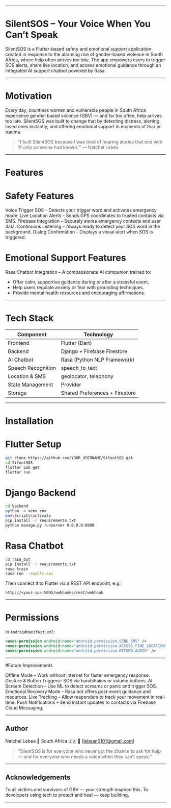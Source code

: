 
---

#  SilentSOS – Your Voice When You Can’t Speak

SilentSOS is a Flutter-based safety and emotional support application created in response to the alarming rise of gender-based violence in South Africa, where help often arrives *too late*.
The app empowers users to trigger SOS alerts, share live location, and access emotional guidance through an integrated AI support chatbot powered by Rasa.

---

# Motivation

Every day, countless women and vulnerable people in South Africa experience gender-based violence (GBV) — and far too often, help arrives too late.
SilentSOS was built to change that by detecting distress, alerting loved ones instantly, and offering emotional support in moments of fear or trauma.

> “I built SilentSOS because I was tired of hearing stories that end with ‘if only someone had known.’”
> — Natchel Lebea

---

# Features

# Safety Features

Voice Trigger SOS – Detects your trigger word and activates emergency mode.
Live Location Alerts – Sends GPS coordinates to trusted contacts via SMS.
Firebase Integration – Securely stores emergency contacts and user data.
Continuous Listening – Always ready to detect your SOS word in the background.
Dialog Confirmation – Displays a visual alert when SOS is triggered.

# Emotional Support Features

Rasa Chatbot Integration – A compassionate AI companion trained to:

* Offer calm, supportive guidance during or after a stressful event.
* Help users regulate anxiety or fear with grounding techniques.
* Provide mental health resources and encouraging affirmations.

---

# Tech Stack

| Component          | Technology                     |
| -------------------| ------------------------------ |
| Frontend           | Flutter (Dart)                 |
| Backend            | Django + Firebase Firestore    |
| AI Chatbot         | Rasa (Python NLP Framework)    |
| Speech Recognition | speech_to_text                 |
| Location & SMS     | geolocator, telephony          |
| State Management   | Provider                       |
| Storage            | Shared Preferences + Firestore |

---

# Installation

# Flutter Setup

```bash
git clone https://github.com/YOUR_USERNAME/SilentSOS.git
cd SilentSOS
flutter pub get
flutter run
```

# Django Backend

```bash
cd backend
python -m venv env
env\Scripts\activate
pip install -r requirements.txt
python manage.py runserver 0.0.0.0:8000
```

# Rasa Chatbot

```bash
cd rasa_bot
pip install -r requirements.txt
rasa train
rasa run --enable-api
```

Then connect it to Flutter via a REST API endpoint, e.g.:

```
http://<your-ip>:5005/webhooks/rest/webhook
```

---

# Permissions

In `AndroidManifest.xml`:

```xml
<uses-permission android:name="android.permission.SEND_SMS" />
<uses-permission android:name="android.permission.ACCESS_FINE_LOCATION" />
<uses-permission android:name="android.permission.RECORD_AUDIO" />
```

---

#Future Improvements

Offline Mode – Work without internet for faster emergency response.
Gesture & Button Triggers– SOS via handshakes or volume buttons.
AI Scream Detection – Use ML to detect screams or panic and trigger SOS.
Emotional Recovery Mode – Rasa bot offers post-event guidance and resources.
Live Tracking – Allow responders to track your movement in real-time.
Push Notifications – Send instant updates to contacts via Firebase Cloud Messaging.

---

## Author

 Natchel Lebea
📍 South Africa 🇿🇦
📧 [lebean0101@gmail.com]

> “SilentSOS is for everyone who never got the chance to ask for help —
> and for everyone who needs a voice when they can’t speak.”

---

##  Acknowledgements

To all victims and survivors of GBV — your strength inspired this.
To developers using tech to protect and heal — keep building.

---


